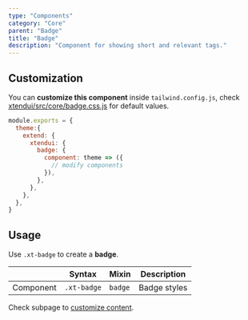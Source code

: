 ```yaml
---
type: "Components"
category: "Core"
parent: "Badge"
title: "Badge"
description: "Component for showing short and relevant tags."
---
```


## Customization

You can **customize this component** inside `tailwind.config.js`, check [xtendui/src/core/badge.css.js](https://github.com/minimit/xtendui/blob/beta/src/core/badge.css.js) for default values.

```jsx
module.exports = {
  theme:{
    extend: {
      xtendui: {
        badge: {
          component: theme => ({
            // modify components
          }),
        },
      },
    },
  },
}
```

## Usage

Use `.xt-badge` to create a **badge**.

<div class="xt-overflow-sub overflow-y-hidden overflow-x-scroll my-4 xt-my-auto w-full">

|                      | Syntax                          | Mixin            | Description                   |
| ----------------------- | ----------------------------------------- | -----------------------------| ----------------------------- |
| Component                  | `.xt-badge`                     | `badge`                | Badge styles            |

</div>

<demo>
  <demovanilla src="vanilla/components/core/badge/usage">
  </demovanilla>
</demo>

Check subpage to [customize content](/components/core/badge/content).
